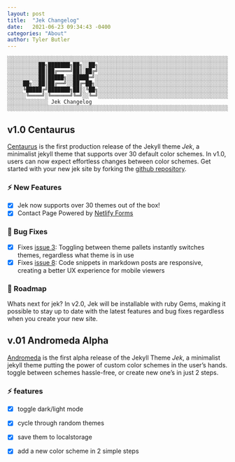 ```yaml
---
layout: post
title:  "Jek Changelog"
date:   2021-06-23 09:34:43 -0400
categories: "About"
author: Tyler Butler
---  
```


```text
░░░░░░░░░░░░░░░░░░░░░░░░░░░░░░░░░░░░░░░░░░░░░░░░░░░░░░░░░░░░░░░░░░░░░░░░░░░░░░░░░░░░░░░░░░░░░░░░░░░░░░░░░░░░░░░░░░░░░░░░░░░░░░░░░░░░░░░░
░░░░░░░░░░██╗███████╗██╗░░██╗░░░░░░░░░░░░░░░░░░░░░░░░░░░░░░░░░░░░░░░░░░░░░░░░░░░░░░░░░░░░░░░░░░░░░░░░░░░░░░░░░░░░░░░░░░░░░░░░░░░░░░░░░░░
░░░░░░░░░░██║██╔════╝██║░██╔╝░░░░░░░░░░░░░░░░░░░░░░░░░░░░░░░░░░░░░░░░░░░░░░░░░░░░░░░░░░░░░░░░░░░░░░░░░░░░░░░░░░░░░░░░░░░░░░░░░░░░░░░░░░░
░░░░░░░░░░██║█████╗░░█████═╝░░░░░░░░░░░░░░░░░░░░░░░░░░░░░░░░░░░░░░░░░░░░░░░░░░░░░░░░░░░░░░░░░░░░░░░░░░░░░░░░░░░░░░░░░░░░░░░░░░░░░░░░░░░░
░░░░░██╗░░██║██╔══╝░░██╔═██╗░░░░░░░░░░░░░░░░░░░░░░░░░░░░░░░░░░░░░░░░░░░░░░░░░░░░░░░░░░░░░░░░░░░░░░░░░░░░░░░░░░░░░░░░░░░░░░░░░░░░░░░░░░░░
░░░░░╚█████╔╝███████╗██║░╚██╗░░░░░░░░░░░░░░░░░░░░░░░░░░░░░░░░░░░░░░░░░░░░░░░░░░░░░░░░░░░░░░░░░░░░░░░░░░░░░░░░░░░░░░░░░░░░░░░░░░░░░░░░░░░
░░░░░░╚════╝░╚══════╝╚═╝░░╚═╝░░░░░░░░░░░░░░░░░░░░░░░░░░░░░░░░░░░░░░░░░░░░░░░░░░░░░░░░░░░░░░░░░░░░░░░░░░░░░░░░░░░░░░░░░░░░░░░░░░░░░░░░░░░
░░░░░░░░░░░░░ Jek Changelog  ░░░░░░░░░░░░░░░░░░░░░░░░░░░░░░░░░░░░░░░░░░░░░░░░░░░░░░░░░░░░░░░░░░░░░░░░░░░░░░░░░░░░░░░░░░░░░░░░░░░░░░░░░░░
```   

## v1.0 Centaurus 
[Centaurus](https://github.com/tcbutler320/jek/releases/tag/v1.0.0) is the first production release of the Jekyll theme *Jek*, a minimalist jekyll theme that supports over 30 default color schemes. In v1.0, users can now expect effortless changes between color schemes. Get started with your new jek site by forking the [github repository](https://github.com/tcbutler320/jek).

### ⚡ New Features   
+  [x] Jek now supports over 30 themes out of the box!
+  [x] Contact Page Powered by [Netlify Forms](https://docs.netlify.com/forms/setup/)

### 🔧 Bug Fixes  
+  [x] Fixes [issue 3](https://github.com/tcbutler320/jek/issues/3): Toggling between theme pallets instantly switches themes, regardless what theme is in use  
+  [x] Fixes [issue 8](https://github.com/tcbutler320/jek/issues/8): Code snippets in markdown posts are responsive, creating a better UX experience for mobile viewers

### 🚧 Roadmap  
Whats next for jek? In v2.0, Jek will be installable with ruby Gems, making it possible to stay up to date with the latest features and bug fixes regardless when you create your new site.  





## v.01 Andromeda Alpha
[Andromeda](https://github.com/tcbutler320/jek/releases/tag/v0.1) is the first alpha release of the Jekyll Theme *Jek*, a minimalist jekyll theme putting the power of custom color schemes in the user’s hands. toggle between schemes hassle-free, or create new one’s in just 2 steps.

### ⚡ features  
+  [x] toggle dark/light mode 
+  [x] cycle through random themes
+  [x] save them to localstorage 
+  [x] add a new color scheme in 2 simple steps


